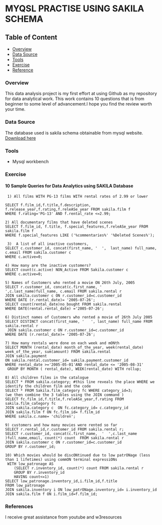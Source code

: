 # MYQSL PRACTISE USING SAKILA SCHEMA

## Table of Content
- [Overview](#overview)
- [Data Source](#data-source)
- [Tools](#tools)
- [Exercise](#exercise)
- [Reference](#references)
### Overview
This data analysis project is my first effort at using Github as my repository for data analytical work. 
This work contains 10 questions that is from beginner to some level of advancement.I hope you find the review worth your time.

### Data Source
The database used is sakila schema obtainable from mysql website.
[Download here](https://downloads.mysql.com/docs/world-db.zip)

### Tools 
- Mysql workbench

### Exercise 

#### 10  Sample Queries for Data Analytics using SAKILA Database
```mysql
 1) All films WITH PG-13 films WITH rental rates of 2.99 or lower

SELECT f.film_id,f.title,f.description, f.release_year,f.rating,f.releASe_year FROM sakila.film f
WHERE f.rating='PG-13' AND f.rental_rate <=2.99;     

2) All documentary films that have deleted scenes
SELECT f.film_id, f.title, f.special_features,f.releASe_year FROM sakila.film f 
WHERE f.special_features LIKE ('%commentaries%' '%Deleted Scenes%');

 3)  A list of all inactive customers, 
SELECT c.customer_id, concat(first_name, '  ',  last_name) full_name, c.email FROM sakila.customer c
WHERE c.active=0;

4) How many are the inactive customers?
SELECT count(c.active) NON_Active FROM Sakila.customer c
WHERE c.active=0;

5) Names of Customers who rented a movie ON 26th July, 2005
SELECT r.customer_id, concat(c.first_name, '   ',c.last_name)full_name, c.email FROM sakila.rental r
JOIN sakila.customer c ON r.customer_id=c.customer_id
WHERE DATE (r.rental_date)= '2005-07-26';
SELECT count(rental_date)no_bought FROM sakila.rental
WHERE DATE(rental.rental_date) ='2005-07-26';

6) Distinct names of Customers who rented a movie of 26th July 2005
SELECT DISTINCT concat(first_name, '   ', last_name) full_name FROM sakila.rental r
 JOIN sakila.customer c ON r.customer_id=c.customer_id
WHERE DATE (r.rental_date)= '2005-07-26';

7) How many rentals were done on each week and mONth 
SELECT MONTH (rental_date) month_of_the_year, week(rental_date) week_of_the_year, sum(amount) FROM sakila.rental
JOIN sakila.payment
ON sakila.rental.customer_id= sakila.payment.customer_id
WHERE rental_date >='2005-05-01'AND rental_date <= '2005-08-31'
 GROUP BY MONTH ( rental_date), WEEK(rental_date) WITH rollup;

8) All children films in the catalogue
SELECT * FROM sakila.category; #this line reveals the place WHERE we identify the children film and the code
SELECT * FROM Sakila.film_category fc WHERE category_id=3;
(we then combine the 3 tables using the JOIN command )
SELECT fc.film_id,f.title,f.releASe_year,f.rating FROM sakila.film_category fc 
JOIN sakila.category c  ON fc.category_id= c.category_id
JOIN sakila.film f ON fc.film_id= f.film_id
WHERE sakila.c.name= 'children';

9) customers and how many movies were rented so far
SELECT r.rental_id,r.customer_id FROM sakila.rental r;
SELECT r.customer_id, concat(c.first_name,  '  ',c.last_name )full_name,email, count(*) count  FROM sakila.rental r
JOIN sakila.customer c ON r.customer_id=c.customer_id
GROUP BY r.customer_id;

10) Which movies whould be discONtinued due to low patrONage (less than 1 lifetimes) using commON terminal expressiONs
 WITH low_patronage AS 
	(SELECT r.inventory_id, count(*) count FROM sakila.rental r
	GROUP BY r.inventory_id
	HAVING count<=1)
SELECT low_patronage.inventory_id,i.film_id,f.title
FROM low_patronage
JOIN sakila.inventory i ON low_patrONage.inventory_id= i.inventory_id
JOIN sakila.film f ON i.film_id=f.film_id;

```
### References
I receive great assistance from youtube and w3resources  
  
